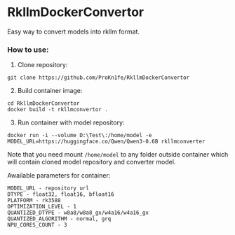 # RkllmDockerConvertor

Easy way to convert models into rkllm format.

### How to use:

1) Clone repository:
```
git clone https://github.com/ProKn1fe/RkllmDockerConvertor
```
2) Build container image:
```
cd RkllmDockerConvertor
docker build -t rkllmconvertor .
```
3) Run container with model repository:
```
docker run -i --volume D:\Test\:/home/model -e MODEL_URL=https://huggingface.co/Qwen/Qwen3-0.6B rkllmconverter
```

Note that you need mount `/home/model` to any folder outside container which will contain cloned model repository and converter model.

Awailable parameters for container:
```
MODEL_URL - repository url
DTYPE - float32, float16, bfloat16
PLATFORM - rk3588
OPTIMIZATION_LEVEL - 1
QUANTIZED_DTYPE - w8a8/w8a8_gx/w4a16/w4a16_gx
QUANTIZED_ALGORITHM - normal, grq
NPU_CORES_COUNT - 3
```
